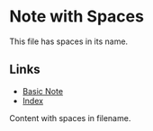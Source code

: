 # Note with Spaces

This file has spaces in its name.

## Links
- [Basic Note](basic.md)
- [Index](index.md)

Content with spaces in filename. 